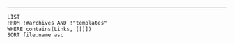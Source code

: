 
---
```dataview
LIST 
FROM !#archives AND !"templates" 
WHERE contains(Links, [[]])
SORT file.name asc
```
